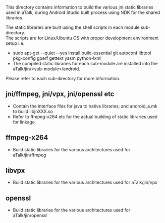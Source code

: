 This directory contains information to build the various jni static libraries used in aTalk,
during Android Studio built process using NDK for the shared libraries

The static libraries are built using the shell scripts in each module sub-directory.<br/>
The scripts are for Linux/Ubuntu OS with proper development environment setup i.e.
* sudo apt-get --quiet --yes install build-essential git autoconf libtool pkg-config gperf gettext yasm python-lxml
* The compiled static libraries for each sub-module are installed into the aTalk/jin/&lt;sub-module>/android.

Please refer to each sub-directory for more information.

jni/ffmpeg, jni/vpx, jni/openssl etc
-------------------------------------
* Contain the interface files for java to native libraries; and android_a.mk to build libjnXXX.so
* Refer to ffmpeg-x264 etc for the actual building of static libraries used for linkage.

ffmpeg-x264
-----------
* Build static libraries for the various architectures used for aTalk/jin/ffmpeg

libvpx
------
* Build static libraries for the various architectures used for aTalk/jin/vpx

openssl
-------
* Build static libraries for the various architectures used for aTalk/jin/openssl
